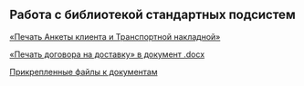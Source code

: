 ## Работа с библиотекой стандартных подсистем

[«Печать Анкеты клиента и Транспортной накладной»](https://github.com/Arbagast/Homework/blob/main/example/accounting.md)

[«Печать договора на доставку» в документ .docx](https://github.com/Arbagast/Homework/blob/main/example/agreement.md)

[Прикрепленные файлы к документам](https://github.com/Arbagast/Homework/blob/main/example/Files.md)
